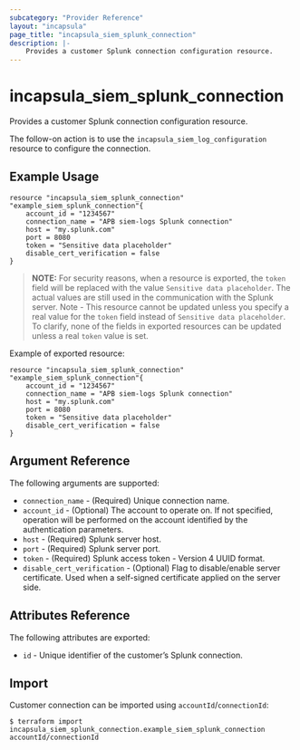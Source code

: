 ```yaml
---
subcategory: "Provider Reference"
layout: "incapsula"
page_title: "incapsula_siem_splunk_connection"
description: |- 
    Provides a customer Splunk connection configuration resource.
---
```


# incapsula_siem_splunk_connection

Provides a customer Splunk connection configuration resource.

The follow-on action is to use the `incapsula_siem_log_configuration` resource to configure the connection.

## Example Usage

```hcl
resource "incapsula_siem_splunk_connection" "example_siem_splunk_connection"{
	account_id = "1234567"
	connection_name = "APB siem-logs Splunk connection"
  	host = "my.splunk.com"
  	port = 8080
  	token = "Sensitive data placeholder"
  	disable_cert_verification = false
}
```
> **NOTE:**
For security reasons, when a resource is exported, the `token` field will be replaced with the value `Sensitive data placeholder`.
The actual values are still used in the communication with the Splunk server.
Note - This resource cannot be updated unless you specify a real value for the `token` field instead of `Sensitive data placeholder`.
To clarify, none of the fields in exported resources can be updated unless a real `token` value is set.

Example of exported resource:

```hcl
resource "incapsula_siem_splunk_connection" "example_siem_splunk_connection"{
	account_id = "1234567"
	connection_name = "APB siem-logs Splunk connection"
  	host = "my.splunk.com"
  	port = 8080
  	token = "Sensitive data placeholder"
  	disable_cert_verification = false
}
```
## Argument Reference

The following arguments are supported:

* `connection_name` - (Required) Unique connection name.
* `account_id` - (Optional) The account to operate on. If not specified, operation will be performed on the account identified by the authentication parameters.
* `host` - (Required) Splunk server host.
* `port` - (Required) Splunk server port.
* `token` - (Required) Splunk access token - Version 4 UUID format. 
* `disable_cert_verification` - (Optional) Flag to disable/enable server certificate. Used when a self-signed certificate applied on the server side.

## Attributes Reference

The following attributes are exported:

* `id` - Unique identifier of the customer’s Splunk connection.

## Import

Customer connection  can be imported using `accountId`/`connectionId`:

```
$ terraform import incapsula_siem_splunk_connection.example_siem_splunk_connection accountId/connectionId
```
